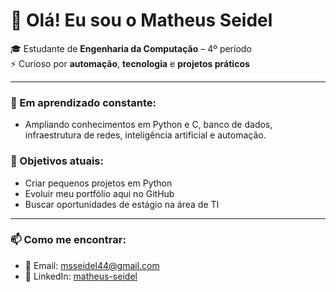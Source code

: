 # 👋 Olá! Eu sou o Matheus Seidel

🎓 Estudante de **Engenharia da Computação** – 4º período  
⚡ Curioso por **automação**, **tecnologia** e **projetos práticos**

---

### 📌 Em aprendizado constante:
- Ampliando conhecimentos em Python e C, banco de dados, infraestrutura de redes, inteligência artificial e automação.

### 🚀 Objetivos atuais:
- Criar pequenos projetos em Python  
- Evoluir meu portfólio aqui no GitHub  
- Buscar oportunidades de estágio na área de TI

---

### 📫 Como me encontrar:

- 📧 Email: [msseidel44@gmail.com](mailto:msseidel44@gmail.com)  
- 💼 LinkedIn: [matheus-seidel](https://www.linkedin.com/in/matheus-seidel)

